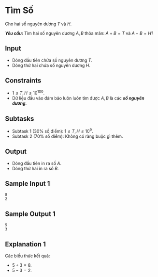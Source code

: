# Tìm Số

Cho hai số nguyên dương $T$ và $H$.

***Yêu cầu:*** Tìm hai số nguyên dương $A, B$ thỏa mãn: $A+B=T$ và $A-B=H?$

## Input

- Dòng đầu tiên chứa số nguyên dương $T$.
- Dòng thứ hai chứa số nguyên dương $H$.

## Constraints

- $1 \le T, H \le 10^{100}$.
- Dữ liệu đầu vào đảm bảo luôn luôn tìm được $A, B$ là các ***số nguyên dương.***

## Subtasks

- Subtask $1$ ($30\%$ số điểm): $1 \le T, H \le 10^9$.
- Subtask $2$ ($70\%$ số điểm): Không có ràng buộc gì thêm.

## Output

- Dòng đầu tiên in ra số $A$.
- Dòng thứ hai in ra số $B$.

## Sample Input 1

```
8
2
```

## Sample Output 1

```
5
3
```

## Explanation 1

Các biểu thức kết quả:
- $5+3=8$.
- $5-3=2$.


